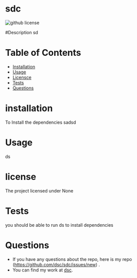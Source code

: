 # sdc

  ![github license]()

  #Description 
   sd

  # Table of Contents 

  * [Installation](#installation)
  * [Usage](#usage)
  * [Licensce](#license)
  * [Tests](#test)
  * [Questions](#Questions)

  # installation
 To Install the dependencies sadsd

  # Usage
  ds

  # license
  The project licensed under  None

  # Tests
  you should be able to run ds to install dependencies
  
  # Questions
  * If you have any questions about the repo, here is my repo 
  (https://github.com/dsc/sdc/issues/new) . 
  * You can find  my work at [dsc](https://github.com/dsc).
  